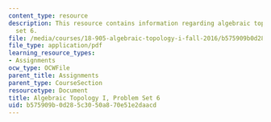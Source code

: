 ```yaml
---
content_type: resource
description: This resource contains information regarding algebraic topology I, problem
  set 6.
file: /media/courses/18-905-algebraic-topology-i-fall-2016/b575909b0d285c3050a870e51e2daacd_MIT18_905F16_pset6.pdf
file_type: application/pdf
learning_resource_types:
- Assignments
ocw_type: OCWFile
parent_title: Assignments
parent_type: CourseSection
resourcetype: Document
title: Algebraic Topology I, Problem Set 6
uid: b575909b-0d28-5c30-50a8-70e51e2daacd
---
```

